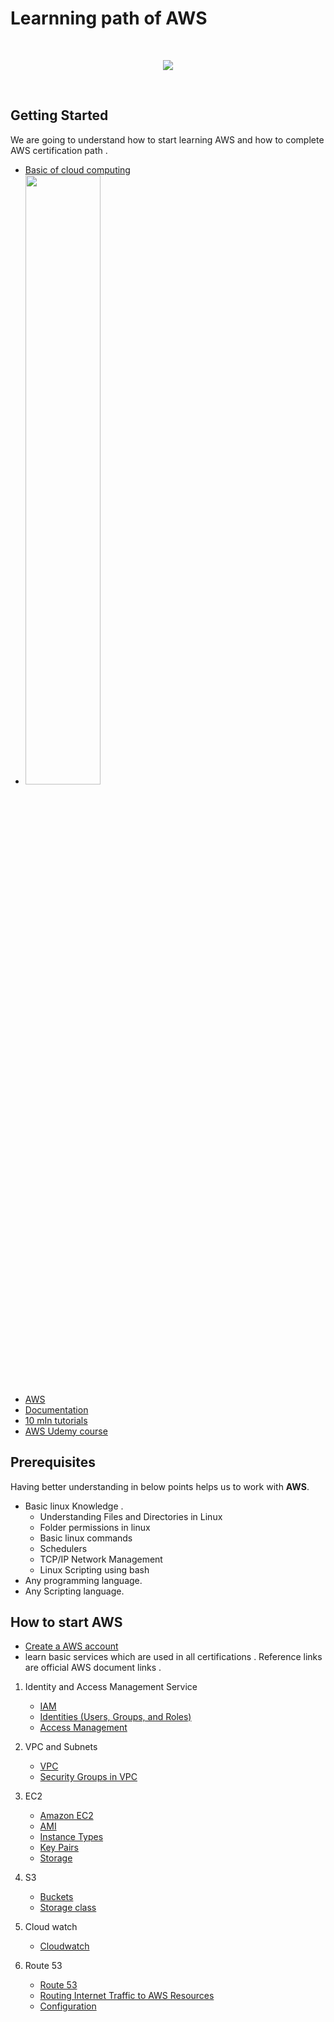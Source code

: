 # Learnning path of AWS
<br/>
<p align="center">
  <img src="https://raw.githubusercontent.com/donnemartin/data-science-ipython-notebooks/master/images/aws.png">
</p>
<br/>

## Getting Started
We are going to understand how to start learning AWS and how to complete AWS certification path .
- [Basic of cloud computing ](https://www.youtube.com/watch?v=dH0yz-Osy54)
- [<img src="https://img.youtube.com/vi/dH0yz-Osy54/maxresdefault.jpg" width="50%">](https://youtu.be/dH0yz-Osy54)
- [AWS](https://www.youtube.com/watch?v=a9__D53WsUs)
- [Documentation](https://docs.aws.amazon.com/index.html)
- [10 mIn tutorials ](https://aws.amazon.com/getting-started/tutorials/)
- [AWS Udemy course](https://synechron.udemy.com/course/aws-concepts/)

## Prerequisites 
Having better understanding in below points helps us to work with **AWS**.
- Basic linux Knowledge .
    - Understanding Files and Directories in Linux
    - Folder permissions in linux
    - Basic linux commands
    - Schedulers
    - TCP/IP Network Management
    - Linux Scripting using bash
- Any programming language. 
- Any Scripting language.
 
## How to start AWS
- [Create a AWS account](https://aws.amazon.com/)
- learn basic services which are used in all certifications . Reference links are official AWS document links .
1. Identity and Access Management Service 
    -  [IAM ](https://docs.aws.amazon.com/IAM/latest/UserGuide/introduction.html)
    - [Identities (Users, Groups, and Roles)](https://docs.aws.amazon.com/IAM/latest/UserGuide/id.html)
    - [Access Management](https://docs.aws.amazon.com/IAM/latest/UserGuide/access.html)

2. VPC and Subnets 
    - [VPC](https://docs.aws.amazon.com/vpc/latest/userguide/what-is-amazon-vpc.html)
    - [ Security Groups in  VPC ](https://docs.aws.amazon.com/vpc/latest/userguide/VPC_SecurityGroups.html)
3. EC2 
    - [Amazon EC2](https://docs.aws.amazon.com/AWSEC2/latest/UserGuide/concepts.html)
    - [AMI](https://docs.aws.amazon.com/AWSEC2/latest/UserGuide/AMIs.html)
    - [Instance Types](https://docs.aws.amazon.com/AWSEC2/latest/UserGuide/instance-types.html)
    - [Key Pairs](https://docs.aws.amazon.com/AWSEC2/latest/UserGuide/ec2-key-pairs.html)
    - [Storage](https://docs.aws.amazon.com/AWSEC2/latest/UserGuide/Storage.html)

4. S3 
    - [ Buckets](https://docs.aws.amazon.com/AmazonS3/latest/dev/UsingBucket.html)
    - [Storage class](https://aws.amazon.com/s3/storage-classes/)

5. Cloud watch
     - [Cloudwatch](https://docs.aws.amazon.com/AmazonCloudWatch/latest/monitoring/WhatIsCloudWatch.html)
     
6. Route 53
     - [Route 53](https://docs.aws.amazon.com/Route53/latest/DeveloperGuide/Welcome.html)
     - [Routing Internet Traffic to AWS Resources](https://docs.aws.amazon.com/Route53/latest/DeveloperGuide/routing-to-aws-resources.html)
     - [Configuration](https://docs.aws.amazon.com/Route53/latest/DeveloperGuide/dns-configuring.html)